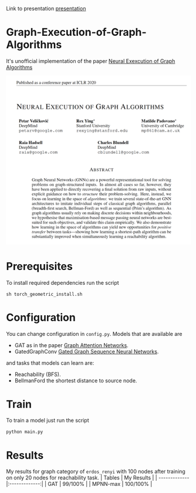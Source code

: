 Link to presentation [presentation](https://www.canva.com/design/DAEoMzMJBVw/lckaFj0-mIw4SxB4ULsg6A/view?utm_content=DAEoMzMJBVw&utm_campaign=designshare&utm_medium=link&utm_source=sharebutton)
# Graph-Execution-of-Graph-Algorithms
It's unofficial implementation of the paper [Neural Exexcution of Graph Algorithms](https://arxiv.org/abs/)

![alt text](https://github.com/mohammedElfatihSalah/Graph-Execution-of-Graph-Algorithms/blob/master/paper_abstract.png "Logo Title Text 1")

# Prerequisites
To install required dependencies run the script
```
sh torch_geometric_install.sh
```

# Configuration
You can change configuration in `config.py`. Models that are available are
- GAT as in the paper [Graph Attention Networks](https://arxiv.org/abs/1710.10903).
- GatedGraphConv [Gated Graph Sequence Neural Networks](https://arxiv.org/abs/1511.05493).

and tasks that models can learn are:
- Reachability (BFS).
- BellmanFord the shortest distance to source node.

# Train 
To train a model just run the script
```
python main.py
```

# Results
My results for graph category of `erdos_renyi` with 100 nodes after training on only 20 nodes for reachability task.
| Tables        | My Results           |
| ------------- |:-------------:| 
| GAT    | 99/100% | 
| MPNN-max      | 100/100%      | 

